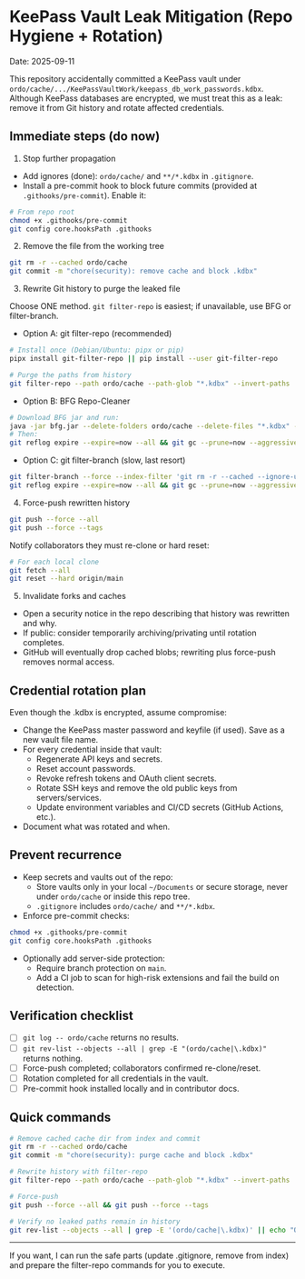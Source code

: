 # KeePass Vault Leak Mitigation (Repo Hygiene + Rotation)

Date: 2025-09-11

This repository accidentally committed a KeePass vault under `ordo/cache/.../KeePassVaultWork/keepass_db_work_passwords.kdbx`. Although KeePass databases are encrypted, we must treat this as a leak: remove it from Git history and rotate affected credentials.

## Immediate steps (do now)

1) Stop further propagation
- Add ignores (done): `ordo/cache/` and `**/*.kdbx` in `.gitignore`.
- Install a pre-commit hook to block future commits (provided at `.githooks/pre-commit`). Enable it:

```bash
# From repo root
chmod +x .githooks/pre-commit
git config core.hooksPath .githooks
```

2) Remove the file from the working tree

```bash
git rm -r --cached ordo/cache
git commit -m "chore(security): remove cache and block .kdbx"
```

3) Rewrite Git history to purge the leaked file

Choose ONE method. `git filter-repo` is easiest; if unavailable, use BFG or filter-branch.

- Option A: git filter-repo (recommended)

```bash
# Install once (Debian/Ubuntu: pipx or pip)
pipx install git-filter-repo || pip install --user git-filter-repo

# Purge the paths from history
git filter-repo --path ordo/cache --path-glob "*.kdbx" --invert-paths
```

- Option B: BFG Repo-Cleaner

```bash
# Download BFG jar and run:
java -jar bfg.jar --delete-folders ordo/cache --delete-files "*.kdbx" --no-blob-protection
# Then:
git reflog expire --expire=now --all && git gc --prune=now --aggressive
```

- Option C: git filter-branch (slow, last resort)

```bash
git filter-branch --force --index-filter 'git rm -r --cached --ignore-unmatch ordo/cache *.kdbx' --prune-empty --tag-name-filter cat -- --all
git reflog expire --expire=now --all && git gc --prune=now --aggressive
```

4) Force-push rewritten history

```bash
git push --force --all
git push --force --tags
```

Notify collaborators they must re-clone or hard reset:

```bash
# For each local clone
git fetch --all
git reset --hard origin/main
```

5) Invalidate forks and caches
- Open a security notice in the repo describing that history was rewritten and why.
- If public: consider temporarily archiving/privating until rotation completes.
- GitHub will eventually drop cached blobs; rewriting plus force-push removes normal access.

## Credential rotation plan

Even though the .kdbx is encrypted, assume compromise:

- Change the KeePass master password and keyfile (if used). Save as a new vault file name.
- For every credential inside that vault:
  - Regenerate API keys and secrets.
  - Reset account passwords.
  - Revoke refresh tokens and OAuth client secrets.
  - Rotate SSH keys and remove the old public keys from servers/services.
  - Update environment variables and CI/CD secrets (GitHub Actions, etc.).
- Document what was rotated and when.

## Prevent recurrence

- Keep secrets and vaults out of the repo:
  - Store vaults only in your local `~/Documents` or secure storage, never under `ordo/cache` or inside this repo tree.
  - `.gitignore` includes `ordo/cache/` and `**/*.kdbx`.
- Enforce pre-commit checks:

```bash
chmod +x .githooks/pre-commit
git config core.hooksPath .githooks
```

- Optionally add server-side protection:
  - Require branch protection on `main`.
  - Add a CI job to scan for high-risk extensions and fail the build on detection.

## Verification checklist

- [ ] `git log -- ordo/cache` returns no results.
- [ ] `git rev-list --objects --all | grep -E "(ordo/cache|\.kdbx)"` returns nothing.
- [ ] Force-push completed; collaborators confirmed re-clone/reset.
- [ ] Rotation completed for all credentials in the vault.
- [ ] Pre-commit hook installed locally and in contributor docs.

## Quick commands

```bash
# Remove cached cache dir from index and commit
git rm -r --cached ordo/cache
git commit -m "chore(security): purge cache and block .kdbx"

# Rewrite history with filter-repo
git filter-repo --path ordo/cache --path-glob "*.kdbx" --invert-paths

# Force-push
git push --force --all && git push --force --tags

# Verify no leaked paths remain in history
git rev-list --objects --all | grep -E '(ordo/cache|\.kdbx)' || echo "OK: no matches"
```

---

If you want, I can run the safe parts (update .gitignore, remove from index) and prepare the filter-repo commands for you to execute.
